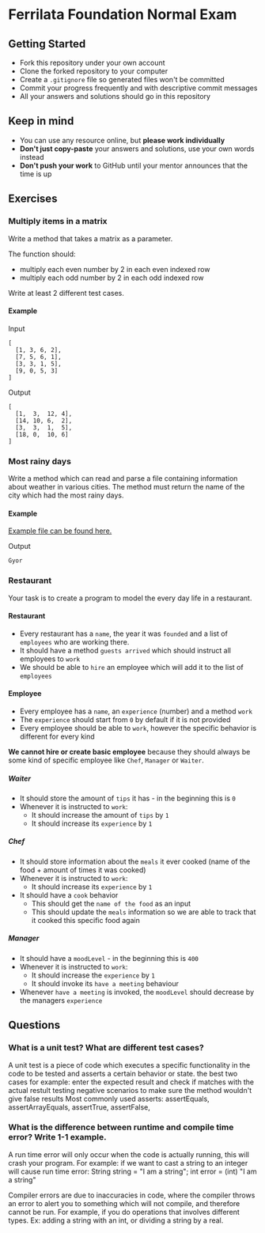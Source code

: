 # Ferrilata Foundation Normal Exam

## Getting Started

- Fork this repository under your own account
- Clone the forked repository to your computer
- Create a `.gitignore` file so generated files won't be committed
- Commit your progress frequently and with descriptive commit messages
- All your answers and solutions should go in this repository

## Keep in mind

- You can use any resource online, but **please work individually**
- **Don't just copy-paste** your answers and solutions, use your own words instead
- **Don't push your work** to GitHub until your mentor announces that the time is up

## Exercises

### Multiply items in a matrix

Write a method that takes a matrix as a parameter.

The function should:

- multiply each even number by 2 in each even indexed row
- multiply each odd number by 2 in each odd indexed row

Write at least 2 different test cases.

#### Example

Input

```
[
  [1, 3, 6, 2],
  [7, 5, 6, 1],
  [3, 3, 1, 5],
  [9, 0, 5, 3]
]
```

Output

```
[
  [1,  3,  12, 4],
  [14, 10, 6,  2],
  [3,  3,  1,  5],
  [18, 0,  10, 6]
]
```

### Most rainy days

Write a method which can read and parse a file containing information about
weather in various cities. The method must return the name of the city which
had the most rainy days.

#### Example

[Example file can be found here.](./cities.csv)

Output

```
Gyor
```
### Restaurant

Your task is to create a program to model the every day life in a restaurant.

#### Restaurant

- Every restaurant has a `name`, the year it was `founded` and a list of `employees` who are working there.
- It should have a method `guests arrived` which should instruct all employees to `work`
- We should be able to `hire` an employee which will add it to the list of `employees`

#### Employee

- Every employee has a `name`, an `experience` (number) and a method `work`
- The `experience` should start from `0` by default if it is not provided
- Every employee should be able to `work`, however the specific behavior is different for every kind

**We cannot hire or create basic employee** because they should always be some kind of specific employee like `Chef`, `Manager` or `Waiter`.

##### Waiter 

- It should store the amount of `tips` it has - in the beginning this is `0`
- Whenever it is instructed to `work`:
  - It should increase the amount of `tips` by `1`
  - It should increase its `experience` by `1`

##### Chef

- It should store information about the `meals` it ever cooked (name of the food + amount of times it was cooked)
- Whenever it is instructed to `work`:
  - It should increase its `experience` by `1`
- It should have a `cook` behavior
  - This should get the `name of the food` as an input
  - This should update the `meals` information so we are able to track that it cooked this specific food again

##### Manager

- It should have a `moodLevel` - in the beginning this is `400`
- Whenever it is instructed to `work`:
  - It should increase the `experience` by `1`
  - It should invoke its `have a meeting` behaviour
- Whenever `have a meeting` is invoked, the `moodLevel` should decrease by the managers `experience`

## Questions

### What is a unit test? What are different test cases?
A unit test is a piece of code which executes a specific functionality in the code to be tested and asserts a certain behavior or state.
the best two cases for example:
enter the expected result and check if matches with the actual restult
testing negative scenarios to make sure the method wouldn't give false results
Most commonly used asserts:
assertEquals,
assertArrayEquals,
assertTrue,
assertFalse,

### What is the difference between runtime and compile time error? Write 1-1 example.
A run time error will only occur when the code is actually running, this will crash your program.
For example: if we want to cast a string to an integer will cause run time error:
String string = "I am a string";
int error = (int) "I am a string"

Compiler errors are due to inaccuracies in code, where the compiler throws an error to alert you to something which will not compile, and therefore cannot be run.
For example, if you do operations that involves different types. Ex: adding a string with an int, or dividing a string by a real.

